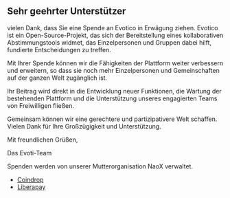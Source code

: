 ## Sehr geehrter Unterstützer

vielen Dank, dass Sie eine Spende an Evotico in Erwägung ziehen. Evotico ist ein Open-Source-Projekt, das sich der Bereitstellung eines kollaborativen Abstimmungstools widmet, das Einzelpersonen und Gruppen dabei hilft, fundierte Entscheidungen zu treffen.

Mit Ihrer Spende können wir die Fähigkeiten der Plattform weiter verbessern und erweitern, so dass sie noch mehr Einzelpersonen und Gemeinschaften auf der ganzen Welt zugänglich ist.

Ihr Beitrag wird direkt in die Entwicklung neuer Funktionen, die Wartung der bestehenden Plattform und die Unterstützung unseres engagierten Teams von Freiwilligen fließen.

Gemeinsam können wir eine gerechtere und partizipativere Welt schaffen. Vielen Dank für Ihre Großzügigkeit und Unterstützung.

Mit freundlichen Grüßen,

Das Evoti-Team

Spenden werden von unserer Mutterorganisation NaoX verwaltet.
 - [Coindrop](https://coindrop.to/naox)
 - [Liberapay](https://liberapay.com/NaoX/)